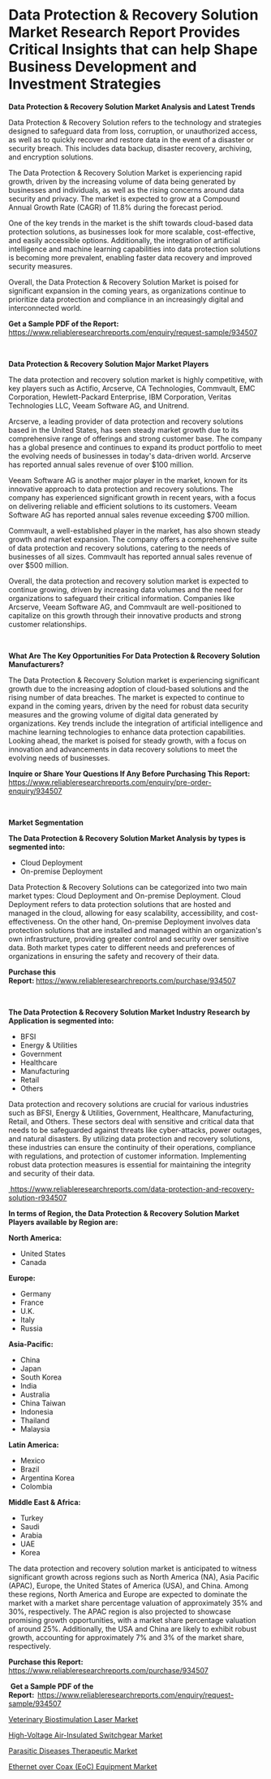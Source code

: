 <p><h1>Data Protection & Recovery Solution Market Research Report Provides Critical Insights that can help Shape Business Development and Investment Strategies</h1></p><p><strong>Data Protection & Recovery Solution Market Analysis and Latest Trends</strong></p>
<p><p>Data Protection & Recovery Solution refers to the technology and strategies designed to safeguard data from loss, corruption, or unauthorized access, as well as to quickly recover and restore data in the event of a disaster or security breach. This includes data backup, disaster recovery, archiving, and encryption solutions.</p><p>The Data Protection & Recovery Solution Market is experiencing rapid growth, driven by the increasing volume of data being generated by businesses and individuals, as well as the rising concerns around data security and privacy. The market is expected to grow at a Compound Annual Growth Rate (CAGR) of 11.8% during the forecast period.</p><p>One of the key trends in the market is the shift towards cloud-based data protection solutions, as businesses look for more scalable, cost-effective, and easily accessible options. Additionally, the integration of artificial intelligence and machine learning capabilities into data protection solutions is becoming more prevalent, enabling faster data recovery and improved security measures.</p><p>Overall, the Data Protection & Recovery Solution Market is poised for significant expansion in the coming years, as organizations continue to prioritize data protection and compliance in an increasingly digital and interconnected world.</p></p>
<p><strong>Get a Sample PDF of the Report:&nbsp;</strong> <a href="https://www.reliableresearchreports.com/enquiry/request-sample/934507">https://www.reliableresearchreports.com/enquiry/request-sample/934507</a></p>
<p>&nbsp;</p>
<p><strong>Data Protection & Recovery Solution Major Market Players</strong></p>
<p><p>The data protection and recovery solution market is highly competitive, with key players such as Actifio, Arcserve, CA Technologies, Commvault, EMC Corporation, Hewlett-Packard Enterprise, IBM Corporation, Veritas Technologies LLC, Veeam Software AG, and Unitrend. </p><p>Arcserve, a leading provider of data protection and recovery solutions based in the United States, has seen steady market growth due to its comprehensive range of offerings and strong customer base. The company has a global presence and continues to expand its product portfolio to meet the evolving needs of businesses in today's data-driven world. Arcserve has reported annual sales revenue of over $100 million.</p><p>Veeam Software AG is another major player in the market, known for its innovative approach to data protection and recovery solutions. The company has experienced significant growth in recent years, with a focus on delivering reliable and efficient solutions to its customers. Veeam Software AG has reported annual sales revenue exceeding $700 million.</p><p>Commvault, a well-established player in the market, has also shown steady growth and market expansion. The company offers a comprehensive suite of data protection and recovery solutions, catering to the needs of businesses of all sizes. Commvault has reported annual sales revenue of over $500 million.</p><p>Overall, the data protection and recovery solution market is expected to continue growing, driven by increasing data volumes and the need for organizations to safeguard their critical information. Companies like Arcserve, Veeam Software AG, and Commvault are well-positioned to capitalize on this growth through their innovative products and strong customer relationships.</p></p>
<p>&nbsp;</p>
<p><strong>What Are The Key Opportunities For Data Protection & Recovery Solution Manufacturers?</strong></p>
<p><p>The Data Protection & Recovery Solution market is experiencing significant growth due to the increasing adoption of cloud-based solutions and the rising number of data breaches. The market is expected to continue to expand in the coming years, driven by the need for robust data security measures and the growing volume of digital data generated by organizations. Key trends include the integration of artificial intelligence and machine learning technologies to enhance data protection capabilities. Looking ahead, the market is poised for steady growth, with a focus on innovation and advancements in data recovery solutions to meet the evolving needs of businesses.</p></p>
<p><strong>Inquire or Share Your Questions If Any Before Purchasing This Report:</strong> <a href="https://www.reliableresearchreports.com/enquiry/pre-order-enquiry/934507">https://www.reliableresearchreports.com/enquiry/pre-order-enquiry/934507</a></p>
<p>&nbsp;</p>
<p><strong>Market Segmentation</strong></p>
<p><strong>The Data Protection & Recovery Solution Market Analysis by types is segmented into:</strong></p>
<p><ul><li>Cloud Deployment</li><li>On-premise Deployment</li></ul></p>
<p><p>Data Protection & Recovery Solutions can be categorized into two main market types: Cloud Deployment and On-premise Deployment. Cloud Deployment refers to data protection solutions that are hosted and managed in the cloud, allowing for easy scalability, accessibility, and cost-effectiveness. On the other hand, On-premise Deployment involves data protection solutions that are installed and managed within an organization's own infrastructure, providing greater control and security over sensitive data. Both market types cater to different needs and preferences of organizations in ensuring the safety and recovery of their data.</p></p>
<p><strong>Purchase this Report:&nbsp;</strong><a href="https://www.reliableresearchreports.com/purchase/934507">https://www.reliableresearchreports.com/purchase/934507</a></p>
<p>&nbsp;</p>
<p><strong>The Data Protection & Recovery Solution Market Industry Research by Application is segmented into:</strong></p>
<p><ul><li>BFSI</li><li>Energy & Utilities</li><li>Government</li><li>Healthcare</li><li>Manufacturing</li><li>Retail</li><li>Others</li></ul></p>
<p><p>Data protection and recovery solutions are crucial for various industries such as BFSI, Energy & Utilities, Government, Healthcare, Manufacturing, Retail, and Others. These sectors deal with sensitive and critical data that needs to be safeguarded against threats like cyber-attacks, power outages, and natural disasters. By utilizing data protection and recovery solutions, these industries can ensure the continuity of their operations, compliance with regulations, and protection of customer information. Implementing robust data protection measures is essential for maintaining the integrity and security of their data.</p></p>
<p><a href="https://www.reliableresearchreports.com/data-protection-and-recovery-solution-r934507">&nbsp;https://www.reliableresearchreports.com/data-protection-and-recovery-solution-r934507</a></p>
<p><strong>In terms of Region, the Data Protection & Recovery Solution Market Players available by Region are:</strong></p>
<p>
    <p> <strong> North America: </strong>
        <ul>
            <li>United States</li>
            <li>Canada</li>
        </ul>
        </p> 
    <p> <strong> Europe: </strong>
        <ul>
            <li>Germany</li>
            <li>France</li>
            <li>U.K.</li>
            <li>Italy</li>
            <li>Russia</li>
        </ul>
        </p> 
    <p> <strong> Asia-Pacific: </strong>
        <ul>
            <li>China</li>
            <li>Japan</li>
            <li>South Korea</li>
            <li>India</li>
            <li>Australia</li>
            <li>China Taiwan</li>
            <li>Indonesia</li>
            <li>Thailand</li>
            <li>Malaysia</li>
        </ul>
        </p> 
    <p> <strong> Latin America: </strong>
        <ul>
            <li>Mexico</li>
            <li>Brazil</li>
            <li>Argentina Korea</li>
            <li>Colombia</li>
        </ul>
        </p> 
    <p> <strong> Middle East & Africa: </strong>
        <ul>
            <li>Turkey</li>
            <li>Saudi</li>
            <li>Arabia</li>
            <li>UAE</li>
            <li>Korea</li>
        </ul>
    </p>
    </p>
<p><p>The data protection and recovery solution market is anticipated to witness significant growth across regions such as North America (NA), Asia Pacific (APAC), Europe, the United States of America (USA), and China. Among these regions, North America and Europe are expected to dominate the market with a market share percentage valuation of approximately 35% and 30%, respectively. The APAC region is also projected to showcase promising growth opportunities, with a market share percentage valuation of around 25%. Additionally, the USA and China are likely to exhibit robust growth, accounting for approximately 7% and 3% of the market share, respectively.</p></p>
<p><strong>Purchase this Report: </strong><a href="https://www.reliableresearchreports.com/purchase/934507">https://www.reliableresearchreports.com/purchase/934507</a></p>
<p>&nbsp;<strong>Get a Sample PDF of the Report:&nbsp;&nbsp;</strong><a href="https://www.reliableresearchreports.com/enquiry/request-sample/934507">https://www.reliableresearchreports.com/enquiry/request-sample/934507</a></p>
<p><strong></strong></p>
<p><p><a href="https://github.com/kufem1/Market-Research-Report-List-2/blob/main/veterinary-biostimulation-laser-market.md">Veterinary Biostimulation Laser Market</a></p><p><a href="https://www.linkedin.com/pulse/high-voltage-air-insulated-switchgear-market-trends-analysis-h7rae">High-Voltage Air-Insulated Switchgear Market</a></p><p><a href="https://github.com/kosella/Market-Research-Report-List-3/blob/main/parasitic-diseases-therapeutic-market.md">Parasitic Diseases Therapeutic Market</a></p><p><a href="https://www.linkedin.com/pulse/decoding-ethernet-over-coax-eoc-equipment-market-metrics-nwdke">Ethernet over Coax (EoC) Equipment Market</a></p></p>